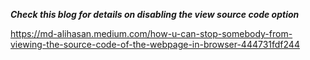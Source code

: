 ***Check this blog for details on disabling the view source code option***

https://md-alihasan.medium.com/how-u-can-stop-somebody-from-viewing-the-source-code-of-the-webpage-in-browser-444731fdf244
